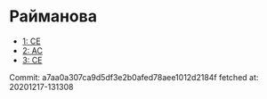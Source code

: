 # Райманова
- [1: CE](1.md)
- [2: AC](2.md)
- [3: CE](3.md)

Commit: a7aa0a307ca9d5df3e2b0afed78aee1012d2184f
 fetched at: 20201217-131308
